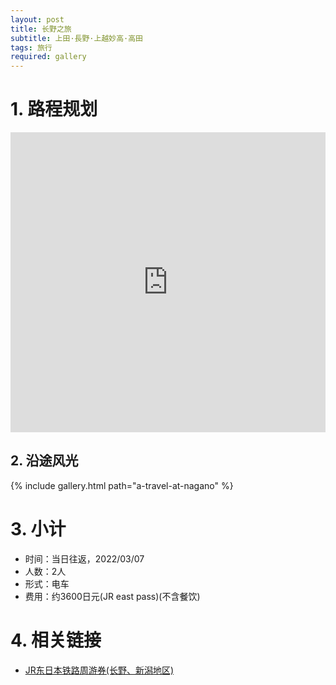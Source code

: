 ```yaml
---
layout: post
title: 长野之旅
subtitle: 上田·長野·上越妙高·高田
tags: 旅行
required: gallery
---
```


# 1. 路程规划

<iframe src="https://www.google.com/maps/embed?pb=!1m14!1m12!1m3!1d409174.78394659975!2d138.21095532065797!3d36.754299392834106!2m3!1f0!2f0!3f0!3m2!1i1024!2i768!4f13.1!5e0!3m2!1szh-CN!2sjp!4v1646647795349!5m2!1szh-CN!2sjp" width="100%" height="480" style="border:0;" loading="lazy"></iframe>

## 2. 沿途风光

{% include gallery.html path="a-travel-at-nagano" %}

# 3. 小计

- 时间：当日往返，2022/03/07
- 人数：2人
- 形式：电车
- 费用：约3600日元(JR east pass)(不含餐饮)

# 4. 相关链接

- [JR东日本铁路周游券(长野、新潟地区)](https://www.jreast.co.jp/multi/zh-CHS/pass/eastpass_n.html)
